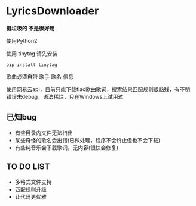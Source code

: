 # LyricsDownloader

**挺垃圾的 不是很好用**

使用Python2

使用 tinytag 请先安装

`pip install tinytag`

歌曲必须自带 歌手 歌名 信息

使用网易云api，目前只能下载flac歌曲歌词，搜索结果匹配规则很脑残，有不明错误未debug，语法稀烂，只在Windows上试用过

## 已知bug
* 有些目录内文件无法扫出
* 某些奇怪的歌名会出错(已做处理，程序不会终止但也不会下载)
* 有些纯音乐会下载歌词，无内容(很快会修复)

## TO DO LIST
* 多格式文件支持
* 匹配规则升级
* 让代码更优雅

